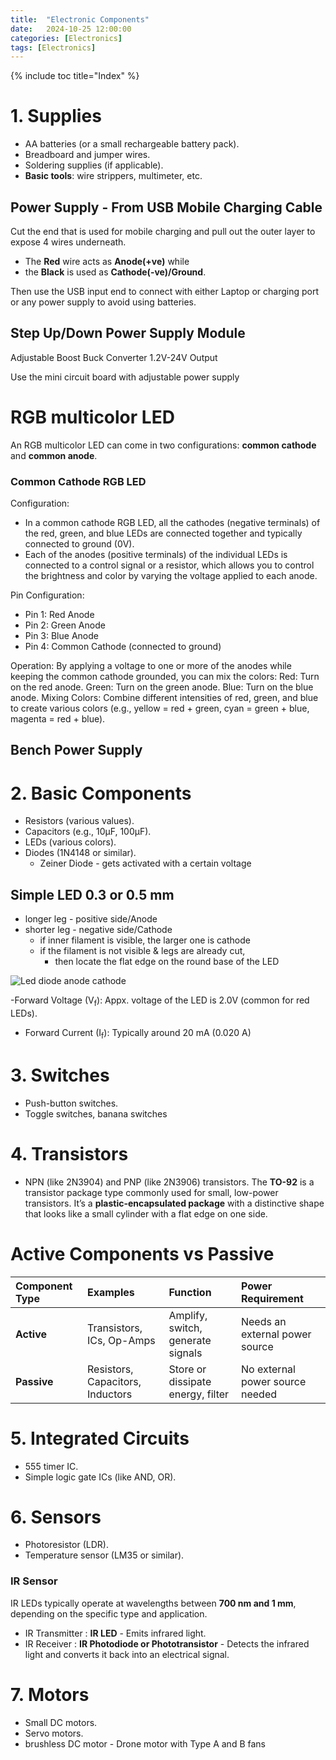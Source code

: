 ```yaml
---
title:  "Electronic Components"
date:   2024-10-25 12:00:00
categories: [Electronics] 
tags: [Electronics]
---
```

{% include toc title="Index" %}

# 1. **Supplies**
- AA batteries (or a small rechargeable battery pack).
- Breadboard and jumper wires.
- Soldering supplies (if applicable).
- **Basic tools**: wire strippers, multimeter, etc.

## Power Supply - From USB Mobile Charging Cable
Cut the end that is used for mobile charging and pull out the outer layer to expose 4 wires underneath.

- The **Red** wire acts as **Anode(+ve)** while 
- the **Black** is used as **Cathode(-ve)/Ground**.

Then use the USB input end to connect with either Laptop or charging port or any power supply to avoid using batteries.

## Step Up/Down Power Supply Module
Adjustable Boost Buck Converter 1.2V-24V Output

Use the mini circuit board with adjustable power supply

# RGB multicolor LED
An RGB multicolor LED can come in two configurations: **common cathode** and **common anode**. 

### Common Cathode RGB LED
Configuration:
- In a common cathode RGB LED, all the cathodes (negative terminals) of the red, green, and blue LEDs are connected together and typically connected to ground (0V).
- Each of the anodes (positive terminals) of the individual LEDs is connected to a control signal or a resistor, which allows you to control the brightness and color by varying the voltage applied to each anode.

Pin Configuration:
- Pin 1: Red Anode
- Pin 2: Green Anode
- Pin 3: Blue Anode
- Pin 4: Common Cathode (connected to ground)

Operation:
By applying a voltage to one or more of the anodes while keeping the common cathode grounded, you can mix the colors:
Red: Turn on the red anode.
Green: Turn on the green anode.
Blue: Turn on the blue anode.
Mixing Colors: Combine different intensities of red, green, and blue to create various colors (e.g., yellow = red + green, cyan = green + blue, magenta = red + blue).

## Bench Power Supply

# 2. **Basic Components**
- Resistors (various values).
- Capacitors (e.g., 10µF, 100µF).
- LEDs (various colors).
- Diodes (1N4148 or similar).
  - Zeiner Diode - gets activated with a certain voltage

## Simple LED 0.3 or 0.5 mm
- longer leg - positive side/Anode
- shorter leg - negative side/Cathode
  - if inner filament is visible, the larger one is cathode
  - if the filament is not visible & legs are already cut,
    - then locate the flat edge on the round base of the LED

![Led diode anode cathode ](https://www.robot-maker.com/shop/img/cms/tuto-led/ledwiring.jpg)
 
-Forward Voltage (V<sub>f</sub>): Appx. voltage of the LED is 2.0V (common for red LEDs).
- Forward Current (I<sub>f</sub>): Typically around 20 mA (0.020 A)

# 3. **Switches**
- Push-button switches.
- Toggle switches, banana switches

# 4. **Transistors**
- NPN (like 2N3904) and PNP (like 2N3906) transistors.
  The **TO-92** is a transistor package type commonly used for small, low-power transistors.
  It’s a **plastic-encapsulated package** with a distinctive shape that looks like a small
  cylinder with a flat edge on one side.

# Active Components vs Passive

| **Component Type**  | **Examples**                     | **Function**                       | **Power Requirement**           |
|:--------------------|:---------------------------------|:-----------------------------------|:--------------------------------|
| **Active**          | Transistors, ICs, Op-Amps        | Amplify, switch, generate signals  | Needs an external power source  |
| **Passive**         | Resistors, Capacitors, Inductors | Store or dissipate energy, filter  | No external power source needed |


# 5. **Integrated Circuits**
- 555 timer IC.
- Simple logic gate ICs (like AND, OR).

# 6. **Sensors**
- Photoresistor (LDR).
- Temperature sensor (LM35 or similar).

### IR Sensor
IR LEDs typically operate at wavelengths between **700 nm and 1 mm**, 
depending on the specific type and application.

-  IR Transmitter : **IR LED** - Emits infrared light.
- IR Receiver : **IR Photodiode or Phototransistor** - Detects the infrared light and 
converts it back into an electrical signal.

# 7. **Motors**
- Small DC motors.
- Servo motors.
- brushless DC motor - Drone motor with Type A and B fans

